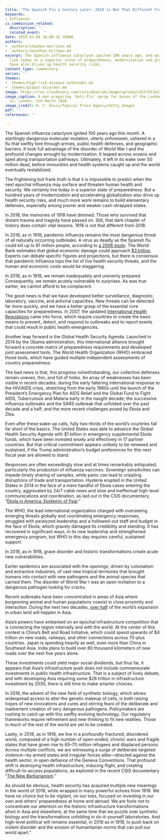 ```yaml
---
title: 'The Spanish Flu a Century Later: 2018 is Not That Different From 1918'
keywords:
- Influenza
is_commission_related:
  description: ''
  related_event: ''
date: 2018-03-09 16:08:32 +0000
authors:
- _authors/stephen-morrison.md
- _authors/Jonathan-Hillman.md
excerpt: The Spanish influenza cataclysm ignited 100 years ago, and while we certainly
  live today in a superior state of preparedness, modernization and globalization
  have also driven up health security risks.
content_type: commentary
series: ''
themes:
- _themes/high-risk-disease-outbreaks.md
- _themes/global-disorder.md
image: https://res.cloudinary.com/csisideaslab/image/upload/v1537913423/health-commission/GettyImages-3304848.jpg
image_caption: A man preparing 'Anti-flu' spray for buses of the London General Omnibus
  Co, London, 2nd March 1920.
image_credit: H. F. Davis/Topical Press Agency/Getty Images
pdf: ''
references: ''

---
```

The Spanish influenza cataclysm ignited 100 years ago this month. A startlingly dangerous molecular mutation, utterly unforeseen, ushered in a flu that swiftly tore through armies, public health defenses, and geographic barriers. It took full advantage of the disorder of World War I and the profound changes wrought by modernization. It leaped across oceans and sped along transportation pathways. Ultimately, it left in its wake over 50 million dead, before immunities and health systems caught up and the world eventually restabilized.

The frightening but frank truth is that it is impossible to predict when the next epochal influenza may surface and threaten human health and security. We certainly live today in a superior state of preparedness. But a hundred years of modernization and accelerating globalization also drive up health security risks, and much more work remains to build elementary defenses, especially among poorer and weaker cash-strapped states.

In 2018, the memories of 1918 have dimmed. Those who survived that distant trauma and tragedy have passed on. Still, that dark chapter of history does contain vital lessons. 1918 is not that different from 2018.

In 2018, as in 1918, pandemic influenza remains the most dangerous threat of all naturally occurring outbreaks. A virus as deadly as the Spanish flu could kill up to 81 million people, according to [a 2006 study](http://www.nbcnews.com/id/16313464/ns/health-cold_and_flu/t/flu-pandemic-could-kill-million-people/). The World Bank estimates that global economic damage could approach [$3 trillion](http://www.worldbank.org/content/dam/Worldbank/document/HDN/Health/WDR14_bp_Pandemic_Risk_Jonas.pdf). Experts can debate specific figures and projections, but there is consensus that pandemic influenza tops the list of live health security threats, and the human and economic costs would be staggering.

In 2018, as in 1918, we remain inadequately and unevenly prepared. Consequently, we remain acutely vulnerable to surprises. As was true earlier, we cannot afford to be complacent.

The good news is that we have developed better surveillance, diagnostic, laboratory, vaccine, and antiviral capacities. New threats can be detected far more quickly, and we have a better grasp of the essential core capacities for preparedness. In 2007, the updated [International Health Regulations](http://www.who.int/mediacentre/news/releases/2007/pr31/en/) came into force, which require countries to create the basic means to prevent, detect, and respond to outbreaks and to report events that could result in public health emergencies.

Another leap forward is the Global Health Security Agenda. Launched in 2014 by the Obama administration, this international alliance brought forward a concrete matrix of preparedness requirements and developed joint assessment tools. The World Health Organization (WHO) embraced those tools, which have guided multiple independent assessments of country preparedness.

The bad news is that, this progress notwithstanding, our collective defenses remain uneven, thin, and full of holes. An array of weaknesses has been visible in recent decades: during the early faltering international response to the HIV/AIDS crisis, stretching from the early 1980s until the launch of the President’s Emergency Plan for AIDS Relief and the Global Fund to Fight AIDS, Tuberculosis and Malaria early in the naught decade; the successive influenza outbreaks and the SARS outbreak that unfolded over the past decade and a half; and the more recent challenges posed by Ebola and Zika.

Even after these wake-up calls, fully two-thirds of the world’s countries fall far short of the basics. The United States was able to advance the Global Health Security Agenda with $1 billion in emergency supplemental Ebola funds, which have been invested wisely and effectively in 17 partner countries. But that critical commitment appears unlikely to be renewed and sustained, if the Trump administration’s budget preferences for this next fiscal year are allowed to stand.

Responses are often exceedingly slow and at times remarkably antiquated, particularly the production of influenza vaccines. Sovereign sensitivities can impede timely sharing of samples, while panic can lead to crippling disruptions of trade and transportation. Hysteria erupted in the United States in 2014 in the face of a mere handful of Ebola cases entering the country, aggravated by 24/7 cable news and slow and ineffectual high-level communications and coordination, as laid out in the CSIS documentary, “[Ebola in America: Epidemic of Fear](https://www.csis.org/programs/global-health-policy-center/ghpc-videos/csis-original-documentary-ebola-america-epidemic-fear).”

The WHO, the lead international organization charged with overseeing emerging threats globally and coordinating emergency responses, struggled with paralyzed leadership and a hollowed-out staff and budget in the face of Ebola, which gravely damaged its credibility and standing. It has recovered in significant ways, in its new leadership and strengthened emergency program, but WHO to this day requires careful, sustained support.

In 2018, as in 1918, grave disorder and historic transformations create acute new vulnerabilities.

Earlier epidemics are associated with the openings, driven by colonialism and extractive industries, of vast new tropical territories that brought humans into contact with new pathogens and the animal species that carried them. The disorder of World War I was an open invitation to a dangerous pathogen looking for cracks.

Recent outbreaks have been concentrated in areas of Asia where burgeoning animal and human populations coexist in close proximity and interaction. During the next two decades, [over half](http://onlinelibrary.wiley.com/doi/10.1002/ecs2.1624/full) of the world’s expansion in urban land will happen in Asia.

Asia’s powers have embarked on an epochal infrastructure competition that is connecting the region internally and with the world. At the center of this contest is China’s Belt and Road Initiative, which could spend upwards of $4 trillion on new roads, railways, and other connections across 70-plus countries. Japan is spending heavily as well, even more than China in Southeast Asia. India plans to build over 80 thousand kilometers of new roads over the next five years alone.

These investments could yield major social dividends, but thus far, it appears that Asia’s infrastructure push does not include commensurate investments in public health infrastructure. That is a subject of lively debate, and with developing Asia requiring some $26 trillion in infrastructure investment by 2030, there is still time to make smarter choices.

In 2018, the advent of the new field of synthetic biology, which allows widespread access to alter the genetic makeup of cells, is both raising hopes of new innovations and cures and stirring fears of the deliberate and inadvertent creation of very dangerous pathogens. Policymakers are rushing to catch up with this swiftly evolving technology. Our regulatory frameworks require refinement and new thinking to fit new realities. Those in much of the rest of the world are yet to be created.

Lastly, in 2018, as in 1918, we live in a profoundly fractured, disordered world, composed of a high number of open-ended, chronic wars and fragile states that have given rise to 65–70 million refugees and displaced persons. Across multiple conflicts, we are witnessing a surge of deliberate targeted violence—by armed states and irregular forces alike—directed against the health sector, in open defiance of the Geneva Conventions. That profound shift is destroying health infrastructure, inducing flight, and creating difficult-to-access populations, as explored in the recent CSIS documentary “[The New Barbarianism](https://www.csis.org/features/new-barbarianism).”

As should be obvious, health security has acquired multiple new meanings in the world of 2018, while wrapped in many powerful echoes from 1918. We have no choice but to be vigilant, on our toes, focused on investing in our own and others’ preparedness at home and abroad. We are fools not to concentrate our attention on the historic infrastructure transformations afoot in Asia and elsewhere, at the same time that we puzzle over synthetic biology and the transformations unfolding in do-it-yourself laboratories. And high-level political will remains essential, in 2018 as in 1918, to push back on violent disorder and the erosion of humanitarian norms that can pull our world apart.”